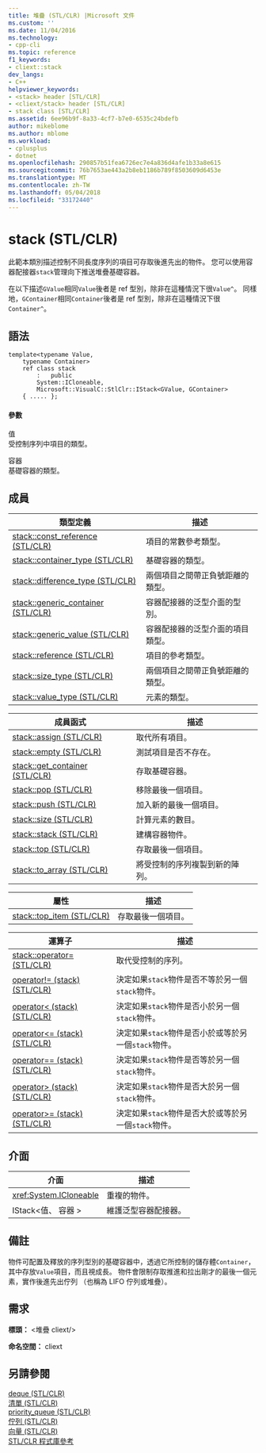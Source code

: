 ```yaml
---
title: 堆疊 (STL/CLR) |Microsoft 文件
ms.custom: ''
ms.date: 11/04/2016
ms.technology:
- cpp-cli
ms.topic: reference
f1_keywords:
- cliext::stack
dev_langs:
- C++
helpviewer_keywords:
- <stack> header [STL/CLR]
- <cliext/stack> header [STL/CLR]
- stack class [STL/CLR]
ms.assetid: 6ee96b9f-8a33-4cf7-b7e0-6535c24bdefb
author: mikeblome
ms.author: mblome
ms.workload:
- cplusplus
- dotnet
ms.openlocfilehash: 290857b51fea6726ec7e4a836d4afe1b33a8e615
ms.sourcegitcommit: 76b7653ae443a2b8eb1186b789f8503609d6453e
ms.translationtype: MT
ms.contentlocale: zh-TW
ms.lasthandoff: 05/04/2018
ms.locfileid: "33172440"
---
```

# <a name="stack-stlclr"></a>stack (STL/CLR)
此範本類別描述控制不同長度序列的項目可存取後進先出的物件。 您可以使用容器配接器`stack`管理向下推送堆疊基礎容器。  
  
 在以下描述`GValue`相同`Value`後者是 ref 型別，除非在這種情況下很`Value^`。 同樣地，`GContainer`相同`Container`後者是 ref 型別，除非在這種情況下很`Container^`。  
  
## <a name="syntax"></a>語法  
  
```  
template<typename Value,  
    typename Container>  
    ref class stack  
        :   public  
        System::ICloneable,  
        Microsoft::VisualC::StlClr::IStack<GValue, GContainer>  
    { ..... };  
```  
  
#### <a name="parameters"></a>參數  
 值  
 受控制序列中項目的類型。  
  
 容器  
 基礎容器的類型。  
  
## <a name="members"></a>成員  
  
|類型定義|描述|  
|---------------------|-----------------|  
|[stack::const_reference (STL/CLR)](../dotnet/stack-const-reference-stl-clr.md)|項目的常數參考類型。|  
|[stack::container_type (STL/CLR)](../dotnet/stack-container-type-stl-clr.md)|基礎容器的類型。|  
|[stack::difference_type (STL/CLR)](../dotnet/stack-difference-type-stl-clr.md)|兩個項目之間帶正負號距離的類型。|  
|[stack::generic_container (STL/CLR)](../dotnet/stack-generic-container-stl-clr.md)|容器配接器的泛型介面的型別。|  
|[stack::generic_value (STL/CLR)](../dotnet/stack-generic-value-stl-clr.md)|容器配接器的泛型介面的項目類型。|  
|[stack::reference (STL/CLR)](../dotnet/stack-reference-stl-clr.md)|項目的參考類型。|  
|[stack::size_type (STL/CLR)](../dotnet/stack-size-type-stl-clr.md)|兩個項目之間帶正負號距離的類型。|  
|[stack::value_type (STL/CLR)](../dotnet/stack-value-type-stl-clr.md)|元素的類型。|  
  
|成員函式|描述|  
|---------------------|-----------------|  
|[stack::assign (STL/CLR)](../dotnet/stack-assign-stl-clr.md)|取代所有項目。|  
|[stack::empty (STL/CLR)](../dotnet/stack-empty-stl-clr.md)|測試項目是否不存在。|  
|[stack::get_container (STL/CLR)](../dotnet/stack-get-container-stl-clr.md)|存取基礎容器。|  
|[stack::pop (STL/CLR)](../dotnet/stack-pop-stl-clr.md)|移除最後一個項目。|  
|[stack::push (STL/CLR)](../dotnet/stack-push-stl-clr.md)|加入新的最後一個項目。|  
|[stack::size (STL/CLR)](../dotnet/stack-size-stl-clr.md)|計算元素的數目。|  
|[stack::stack (STL/CLR)](../dotnet/stack-stack-stl-clr.md)|建構容器物件。|  
|[stack::top (STL/CLR)](../dotnet/stack-top-stl-clr.md)|存取最後一個項目。|  
|[stack::to_array (STL/CLR)](../dotnet/stack-to-array-stl-clr.md)|將受控制的序列複製到新的陣列。|  
  
|屬性|描述|  
|--------------|-----------------|  
|[stack::top_item (STL/CLR)](../dotnet/stack-top-item-stl-clr.md)|存取最後一個項目。|  
  
|運算子|描述|  
|--------------|-----------------|  
|[stack::operator= (STL/CLR)](../dotnet/stack-operator-assign-stl-clr.md)|取代受控制的序列。|  
|[operator!= (stack) (STL/CLR)](../dotnet/operator-inequality-stack-stl-clr.md)|決定如果`stack`物件是否不等於另一個`stack`物件。|  
|[operator< (stack) (STL/CLR)](../dotnet/operator-less-than-stack-stl-clr.md)|決定如果`stack`物件是否小於另一個`stack`物件。|  
|[operator<= (stack) (STL/CLR)](../dotnet/operator-less-or-equal-stack-stl-clr.md)|決定如果`stack`物件是否小於或等於另一個`stack`物件。|  
|[operator== (stack) (STL/CLR)](../dotnet/operator-equality-stack-stl-clr.md)|決定如果`stack`物件是否等於另一個`stack`物件。|  
|[operator> (stack) (STL/CLR)](../dotnet/operator-greater-than-stack-stl-clr.md)|決定如果`stack`物件是否大於另一個`stack`物件。|  
|[operator>= (stack) (STL/CLR)](../dotnet/operator-greater-or-equal-stack-stl-clr.md)|決定如果`stack`物件是否大於或等於另一個`stack`物件。|  
  
## <a name="interfaces"></a>介面  
  
|介面|描述|  
|---------------|-----------------|  
|<xref:System.ICloneable>|重複的物件。|  
|IStack\<值、 容器 >|維護泛型容器配接器。|  
  
## <a name="remarks"></a>備註  
 物件可配置及釋放的序列型別的基礎容器中，透過它所控制的儲存體`Container`，其中存放`Value`項目，而且視成長。 物件會限制存取推進和拉出剛才的最後一個元素，實作後進先出佇列 （也稱為 LIFO 佇列或堆疊）。  
  
## <a name="requirements"></a>需求  
 **標頭：** \<堆疊 cliext/>  
  
 **命名空間：** cliext  
  
## <a name="see-also"></a>另請參閱  
 [deque (STL/CLR)](../dotnet/deque-stl-clr.md)   
 [清單 (STL/CLR)](../dotnet/list-stl-clr.md)   
 [priority_queue (STL/CLR)](../dotnet/priority-queue-stl-clr.md)   
 [佇列 (STL/CLR)](../dotnet/queue-stl-clr.md)   
 [向量 (STL/CLR)](../dotnet/vector-stl-clr.md)   
 [STL/CLR 程式庫參考](../dotnet/stl-clr-library-reference.md)